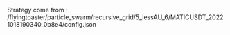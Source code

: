 Strategy come from : /flyingtoaster/particle_swarm/recursive_grid/5_lessAU_6/MATICUSDT_20221018190340_0b8e4/config.json